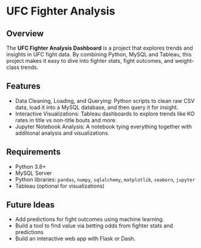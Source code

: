 # UFC Fighter Analysis

## Overview
The **UFC Fighter Analysis Dashboard** is a project that explores trends and insights in UFC fight data. By combining Python, MySQL and Tableau, this project makes it easy to dive into fighter stats, fight outcomes, and weight-class trends.

## Features
- Data Cleaning, Loading, and Querying: Python scripts to clean raw CSV data, load it into a MySQL database, and then query it for insight.
- Interactive Visualizations: Tableau dashboards to explore trends like KO rates in title vs non-title bouts and more.
- Jupyter Notebook Analysis: A notebook tying everything together with additional analysis and visualizations.


## Requirements
- Python 3.8+
- MySQL Server
- Python libraries: `pandas`, `numpy`, `sqlalchemy`, `matplotlib`, `seaborn`, `jupyter`
- Tableau (optional for visualizations)

## Future Ideas
- Add predictions for fight outcomes using machine learning.
- Build a tool to find value via betting odds from fighter stats and predictions
- Build an interactive web app with Flask or Dash.


